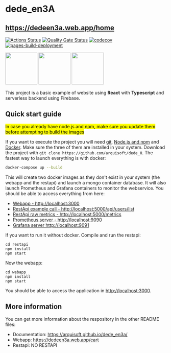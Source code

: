 # dede_en3A
## https://dedeen3a.web.app/home

[![Actions Status](https://github.com/arquisoft/dede_en3a/workflows/CI%20for%20ASW2122/badge.svg)](https://github.com/arquisoft/dede_en3a/actions)
[![Quality Gate Status](https://sonarcloud.io/api/project_badges/measure?project=Arquisoft_dede_en3a&metric=alert_status)](https://sonarcloud.io/summary/new_code?id=Arquisoft_dede_en3a)
[![codecov](https://codecov.io/gh/arquisoft/dede_en3a/branch/master/graph/badge.svg?token=VN4XG9NTRO)](https://codecov.io/gh/arquisoft/dede_en3a)
[![pages-build-deployment](https://github.com/Arquisoft/dede_en3a/actions/workflows/pages/pages-build-deployment/badge.svg)](https://github.com/Arquisoft/dede_en3a/actions/workflows/pages/pages-build-deployment)

<p float="left">
<img src="https://blog.wildix.com/wp-content/uploads/2020/06/react-logo.jpg" height="100">
<img src="https://miro.medium.com/max/1200/0*RbmfNyhuBb8G3LWh.png" height="100">
<img src="https://upload.wikimedia.org/wikipedia/commons/b/bd/Firebase_Logo.png" height="100">
</p>


This project is a basic example of website using **React** with **Typescript** and serverless backend using Firebase.

## Quick start guide
<mark>In case you already have node.js and npm, make sure you update them before attempting to build the images</mark>

If you want to execute the project you will need [git](https://git-scm.com/downloads), [Node.js and npm](https://www.npmjs.com/get-npm) and [Docker](https://docs.docker.com/get-docker/). Make sure the three of them are installed in your system. Download the project with `git clone https://github.com/arquisoft/dede_0`. The fastest way to launch everything is with docker:
```bash
docker-compose up --build
```
This will create two docker images as they don't exist in your system (the webapp and the restapi) and launch a mongo container database. It will also launch Prometheus and Grafana containers to monitor the webservice. You should be able to access everything from here:
 - [Webapp - http://localhost:3000](http://localhost:3000)
 - [RestApi example call - http://localhost:5000/api/users/list](http://localhost:5000/api/users/list)
 - [RestApi raw metrics - http://localhost:5000/metrics](http://localhost:5000/metrics)
 - [Prometheus server - http://localhost:9090](http://localhost:9090)
 - [Grafana server http://localhost:9091](http://localhost:9091)
 
If you want to run it without docker. Compile and run the restapi:
```shell
cd restapi
npm install
npm start
```

Now the webapp:

```shell
cd webapp
npm install
npm start
```

You should be able to access the application in [http://localhost:3000](http://localhost:3000).

## More information
You can get more information about the respository in the other README files:
- Documentation: https://arquisoft.github.io/dede_en3a/
- Webapp: https://dedeen3a.web.app/cart
- Restapi: NO RESTAPI
